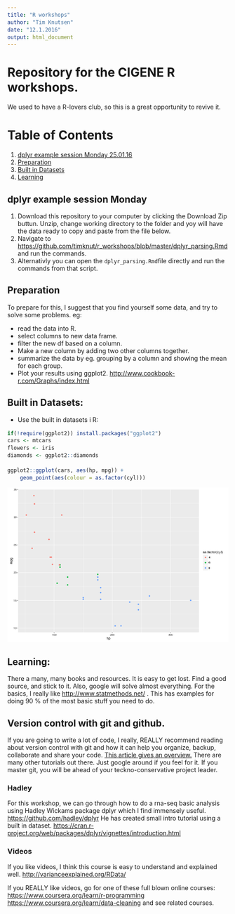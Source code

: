```yaml
---
title: "R workshops"
author: "Tim Knutsen"
date: "12.1.2016"
output: html_document
---
```


# Repository for the CIGENE R workshops. 
We used to have a R-lovers club, so this is a great opportunity to revive it. 

# Table of Contents
1. [dplyr example session Monday 25.01.16](#dplyr-example-session-monday)
2. [Preparation](#preparation)
3. [Built in Datasets](#built-in-datasets)
4. [Learning](#learning)

## dplyr example session Monday
1. Download this repository to your computer by clicking the Download Zip buttun. Unzip, change working directory to the folder and yoy will have the data ready to copy and paste from the file below. 
2. Navigate to https://github.com/timknut/r_workshops/blob/master/dplyr_parsing.Rmd and run the commands. 
3. Alternativly you can open the `dplyr_parsing.Rmd`file directly and run the commands from that script.


## Preparation
To prepare for this, I suggest that you find yourself some data, and try to solve some problems.
eg:

* read the data into R. 
* select columns to new data frame.
* filter the new df based on a column. 
* Make a new column by adding two other columns together. 
* summarize the data by eg. grouping by a column  and showing the mean for each group.
* Plot your results using ggplot2. http://www.cookbook-r.com/Graphs/index.html 

## Built in Datasets:
* Use the built in datasets i R:


```r
if(!require(ggplot2)) install.packages("ggplot2")
cars <- mtcars
flowers <- iris
diamonds <- ggplot2::diamonds

ggplot2::ggplot(cars, aes(hp, mpg)) + 
	geom_point(aes(colour = as.factor(cyl)))
```

![plot of chunk unnamed-chunk-1](figure/unnamed-chunk-1-1.png) 

## Learning:
There a many, many books and resources. It is easy to get lost. Find a good source, and stick to it. Also, google will solve almost everything. 
For the basics, I really like http://www.statmethods.net/ . This has examples for doing 90 % of the most basic stuff you need to do.


## Version control with git and github.
If you are going to write a lot of code, I really, REALLY recommend reading about version control with git and how it can help you organize, backup, collaborate and share your code. [This article gives an overview.](http://journals.plos.org/ploscompbiol/article?id=10.1371/journal.pcbi.1004668) There are many other tutorials out there. Just google around if you feel for it. If you master git, you will be ahead of your teckno-conservative project leader.  

### Hadley
For this workshop, we can go through how to do a rna-seq basic analysis using Hadley Wickams package dplyr which I find immensely useful. https://github.com/hadley/dplyr 
He has created small intro tutorial using a built in dataset. 
https://cran.r-project.org/web/packages/dplyr/vignettes/introduction.html  

### Videos
If you like videos, I think this course is easy to understand and explained well. http://varianceexplained.org/RData/ 

If you REALLY like videos, go for one of these full blown online courses: https://www.coursera.org/learn/r-programming 
https://www.coursera.org/learn/data-cleaning and see related courses. 
